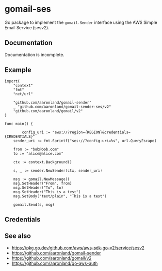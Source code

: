 # gomail-ses

Go package to implement the `gomail.Sender` interface using the AWS Simple Email Service (sesv2).

## Documentation

Documentation is incomplete.

## Example

```
import(
	"context"
	"fmt"
	"net/url"

	"github.com/aaronland/gomail-sender"
	_ "github.com/aaronland/gomail-sender-ses/v2"	
	"github.com/aaronland/gomail/v2"	
)

func main() {

     	config_uri := "aws://?region={REGION}&credentials={CREDENTIALS}"
	sender_uri := fmt.Sprintf("ses://?config-uri=%s", url.QueryEscape)

	from := "bob@bob.com"
	to := "alice@alice.com"

	ctx := context.Background()
	
	s, _ := sender.NewSender(ctx, sender_uri)

	msg := gomail.NewMessage()
	msg.SetHeader("From", from)
	msg.SetHeader("To", to)	
	msg.SetHeader("This is a test")
	msg.SetBody("text/plain", "This is a test")

	gomail.Send(s, msg)
```

## Credentials

## See also

* https://pkg.go.dev/github.com/aws/aws-sdk-go-v2/service/sesv2
* https://github.com/aaronland/gomail-sender
* https://github.com/aaronland/gomail/v2
* https://github.com/aaronland/go-aws-auth